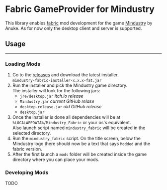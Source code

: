 # Fabric GameProvider for Mindustry

This library enables [fabric](https://fabricmc.net/) mod development for the game [Mindustry](https://mindustrygame.github.io/) by Anuke.
As for now only the desktop client and server is supported.

## Usage

---

### Loading Mods

1. Go to the [releases](https://github.com/Qendolin/mindustry-fabric-loader/releases) and download the latest installer.  
   `mindustry-fabric-installer-x.x.x-fat.jar`
2. Run the installer and pick the Mindustry game directory.  
   The installer will look for the following jars: 
    - `jre/desktop.jar` *itch.io release*
    - `Mindustry.jar` *current GitHub relase*
    - `desktop-release.jar` *old GitHub release*
    - `desktop.jar`
3. Once the installer is done all dependencies will be at `%LOCALAPPDATA%/Mindustry_Fabric` or your os's equivalent.  
   Also launch script named `mindustry_fabric` will be created in the selected directory.
4. Run the `mindustry_fabric` script. On the title screen, below the Mindustry logo 
   there should now be a text that says `Modded` and the fabric version.
5. After the first launch a `mods` folder will be created inside the game directory where you can place your mods.

### Developing Mods

TODO
